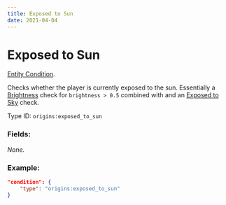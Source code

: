 ```yaml
---
title: Exposed to Sun
date: 2021-04-04
---
```

# Exposed to Sun

[Entity Condition](../entity_conditions.md).

Checks whether the player is currently exposed to the sun. Essentially a [Brightness](../entity_conditions/brightness) check for `brightness > 0.5` combined with and an [Exposed to Sky](../entity_conditions/exposed_to_sky) check.

Type ID: `origins:exposed_to_sun`

### Fields:

_None._

### Example:
```json
"condition": {
    "type": "origins:exposed_to_sun"
}
```
